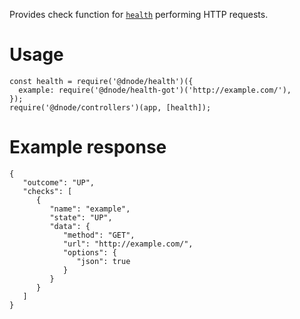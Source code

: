 Provides check function for [`health`](http://npmjs.com/@dnode/health) performing HTTP requests.

# Usage

```
const health = require('@dnode/health')({
  example: require('@dnode/health-got')('http://example.com/'),
});
require('@dnode/controllers')(app, [health]);
```

# Example response

```
{
   "outcome": "UP",
   "checks": [
      {
         "name": "example",
         "state": "UP",
         "data": {
            "method": "GET",
            "url": "http://example.com/",
            "options": {
               "json": true
            }
         }
      }
   ]
}
```
